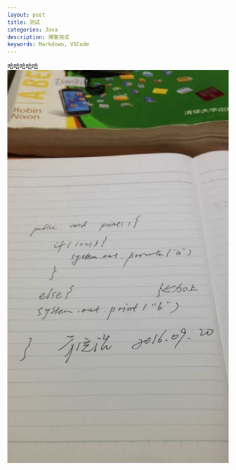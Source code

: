 ```yaml
---
layout: post
title: 测试
categories: Java
description: 博客测试
keywords: Markdown, VSCode
---
```


哈哈哈哈哈
![Alt text](https://github.com/marongjie/marongjie.github.io/blob/master/images/posts/java/add-brace.jpg "favicon")
